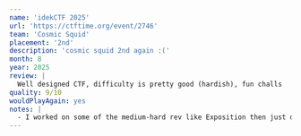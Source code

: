 ```yaml
---
name: 'idekCTF 2025'
url: 'https://ctftime.org/event/2746'
team: 'Cosmic Squid'
placement: '2nd'
description: 'cosmic squid 2nd again :('
month: 8
year: 2025
review: |
  Well designed CTF, difficulty is pretty good (hardish), fun challs
quality: 9/10
wouldPlayAgain: yes
notes: |
  - I worked on some of the medium-hard rev like Exposition then just did random shit like OSINT + misc. The NPMZ Geoguessr OSINT was rlly cool and i solved one with overpass turbo
---
```

